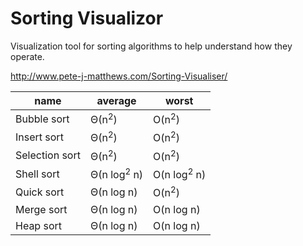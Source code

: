 # Sorting Visualizor

Visualization tool for sorting algorithms to help understand how they operate.

http://www.pete-j-matthews.com/Sorting-Visualiser/

name | average | worst
--- | --- | ---
Bubble sort | Θ(n<sup>2</sup>) | O(n<sup>2</sup>)
Insert sort | Θ(n<sup>2</sup>) | O(n<sup>2</sup>)
Selection sort | Θ(n<sup>2</sup>) | O(n<sup>2</sup>)
Shell sort | Θ(n log<sup>2</sup> n) | O(n log<sup>2</sup> n)
Quick sort | Θ(n log n) | O(n<sup>2</sup>)
Merge sort | Θ(n log n) | O(n log n)
Heap sort | Θ(n log n) | O(n log n)

